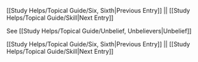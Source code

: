 [[Study Helps/Topical Guide/Six, Sixth|Previous Entry]]  ||  [[Study Helps/Topical Guide/Skill|Next Entry]]

 See [[Study Helps/Topical Guide/Unbelief, Unbelievers|Unbelief]]

[[Study Helps/Topical Guide/Six, Sixth|Previous Entry]]  ||  [[Study Helps/Topical Guide/Skill|Next Entry]]
